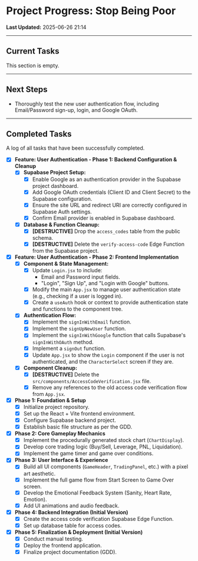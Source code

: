 # Project Progress: Stop Being Poor

**Last Updated:** 2025-06-26 21:14

---

## Current Tasks

This section is empty.

---

## Next Steps

*   Thoroughly test the new user authentication flow, including Email/Password sign-up, login, and Google OAuth.

---

## Completed Tasks

A log of all tasks that have been successfully completed.

*   [x] **Feature: User Authentication - Phase 1: Backend Configuration & Cleanup**
    *   [x] **Supabase Project Setup:**
        *   [x] Enable Google as an authentication provider in the Supabase project dashboard.
        *   [x] Add Google OAuth credentials (Client ID and Client Secret) to the Supabase configuration.
        *   [x] Ensure the site URL and redirect URI are correctly configured in Supabase Auth settings.
        *   [x] Confirm Email provider is enabled in Supabase dashboard.
    *   [x] **Database & Function Cleanup:**
        *   [x] **[DESTRUCTIVE]** Drop the `access_codes` table from the public schema.
        *   [x] **[DESTRUCTIVE]** Delete the `verify-access-code` Edge Function from the Supabase project.

*   [x] **Feature: User Authentication - Phase 2: Frontend Implementation**
    *   [x] **Component & State Management:**
        *   [x] Update `Login.jsx` to include:
            *   Email and Password input fields.
            *   "Login", "Sign Up", and "Login with Google" buttons.
        *   [x] Modify the main `App.jsx` to manage user authentication state (e.g., checking if a user is logged in).
        *   [x] Create a `useAuth` hook or context to provide authentication state and functions to the component tree.
    *   [x] **Authentication Flow:**
        *   [x] Implement the `signInWithEmail` function.
        *   [x] Implement the `signUpNewUser` function.
        *   [x] Implement the `signInWithGoogle` function that calls Supabase's `signInWithOAuth` method.
        *   [x] Implement a `signOut` function.
        *   [x] Update `App.jsx` to show the `Login` component if the user is not authenticated, and the `CharacterSelect` screen if they are.
    *   [x] **Component Cleanup:**
        *   [x] **[DESTRUCTIVE]** Delete the `src/components/AccessCodeVerification.jsx` file.
        *   [x] Remove any references to the old access code verification flow from `App.jsx`.

*   [x] **Phase 1: Foundation & Setup**
    *   [x] Initialize project repository.
    *   [x] Set up the React + Vite frontend environment.
    *   [x] Configure Supabase backend project.
    *   [x] Establish basic file structure as per the GDD.
*   [x] **Phase 2: Core Gameplay Mechanics**
    *   [x] Implement the procedurally generated stock chart (`ChartDisplay`).
    *   [x] Develop core trading logic (Buy/Sell, Leverage, PNL, Liquidation).
    *   [x] Implement the game timer and game over conditions.
*   [x] **Phase 3: User Interface & Experience**
    *   [x] Build all UI components (`GameHeader`, `TradingPanel`, etc.) with a pixel art aesthetic.
    *   [x] Implement the full game flow from Start Screen to Game Over screen.
    *   [x] Develop the Emotional Feedback System (Sanity, Heart Rate, Emotion).
    *   [x] Add UI animations and audio feedback.
*   [x] **Phase 4: Backend Integration (Initial Version)**
    *   [x] Create the access code verification Supabase Edge Function.
    *   [x] Set up database table for access codes.
*   [x] **Phase 5: Finalization & Deployment (Initial Version)**
    *   [x] Conduct manual testing.
    *   [x] Deploy the frontend application.
    *   [x] Finalize project documentation (GDD).